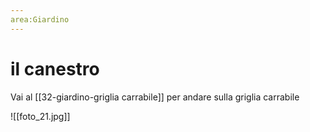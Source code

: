 ```yaml
---
area:Giardino
---
```

# il canestro

Vai al [[32-giardino-griglia carrabile]] per andare sulla griglia carrabile

![[foto_21.jpg]]